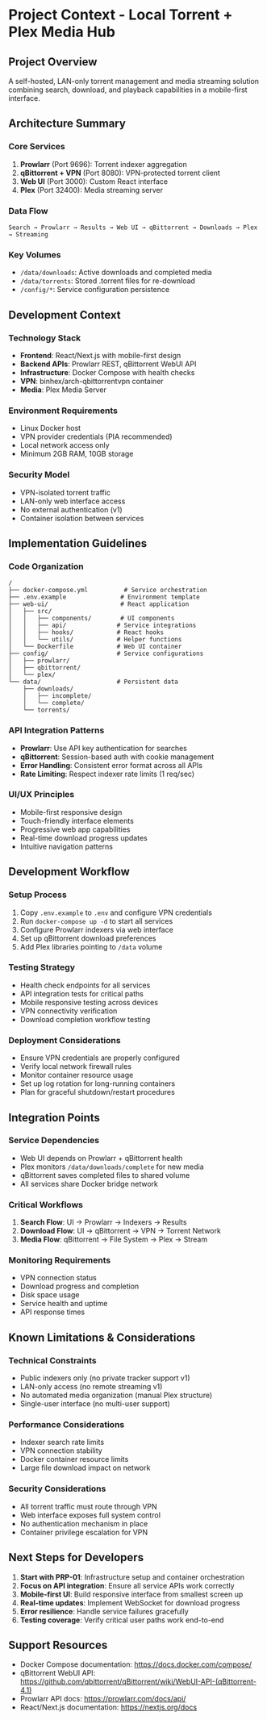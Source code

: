 # Project Context - Local Torrent + Plex Media Hub

## Project Overview
A self-hosted, LAN-only torrent management and media streaming solution combining search, download, and playback capabilities in a mobile-first interface.

## Architecture Summary

### Core Services
1. **Prowlarr** (Port 9696): Torrent indexer aggregation
2. **qBittorrent + VPN** (Port 8080): VPN-protected torrent client  
3. **Web UI** (Port 3000): Custom React interface
4. **Plex** (Port 32400): Media streaming server

### Data Flow
```
Search → Prowlarr → Results → Web UI → qBittorrent → Downloads → Plex → Streaming
```

### Key Volumes
- `/data/downloads`: Active downloads and completed media
- `/data/torrents`: Stored .torrent files for re-download
- `/config/*`: Service configuration persistence

## Development Context

### Technology Stack
- **Frontend**: React/Next.js with mobile-first design
- **Backend APIs**: Prowlarr REST, qBittorrent WebUI API  
- **Infrastructure**: Docker Compose with health checks
- **VPN**: binhex/arch-qbittorrentvpn container
- **Media**: Plex Media Server

### Environment Requirements
- Linux Docker host
- VPN provider credentials (PIA recommended)
- Local network access only
- Minimum 2GB RAM, 10GB storage

### Security Model
- VPN-isolated torrent traffic
- LAN-only web interface access
- No external authentication (v1)
- Container isolation between services

## Implementation Guidelines

### Code Organization
```
/
├── docker-compose.yml          # Service orchestration
├── .env.example               # Environment template
├── web-ui/                    # React application
│   ├── src/
│   │   ├── components/        # UI components
│   │   ├── api/              # Service integrations
│   │   ├── hooks/            # React hooks
│   │   └── utils/            # Helper functions
│   └── Dockerfile            # Web UI container
├── config/                   # Service configurations  
│   ├── prowlarr/
│   ├── qbittorrent/
│   └── plex/
└── data/                     # Persistent data
    ├── downloads/
    │   ├── incomplete/
    │   └── complete/
    └── torrents/
```

### API Integration Patterns
- **Prowlarr**: Use API key authentication for searches
- **qBittorrent**: Session-based auth with cookie management
- **Error Handling**: Consistent error format across all APIs
- **Rate Limiting**: Respect indexer rate limits (1 req/sec)

### UI/UX Principles
- Mobile-first responsive design
- Touch-friendly interface elements
- Progressive web app capabilities
- Real-time download progress updates
- Intuitive navigation patterns

## Development Workflow

### Setup Process
1. Copy `.env.example` to `.env` and configure VPN credentials
2. Run `docker-compose up -d` to start all services
3. Configure Prowlarr indexers via web interface
4. Set up qBittorrent download preferences
5. Add Plex libraries pointing to `/data` volume

### Testing Strategy
- Health check endpoints for all services
- API integration tests for critical paths
- Mobile responsive testing across devices  
- VPN connectivity verification
- Download completion workflow testing

### Deployment Considerations
- Ensure VPN credentials are properly configured
- Verify local network firewall rules
- Monitor container resource usage
- Set up log rotation for long-running containers
- Plan for graceful shutdown/restart procedures

## Integration Points

### Service Dependencies
- Web UI depends on Prowlarr + qBittorrent health
- Plex monitors `/data/downloads/complete` for new media
- qBittorrent saves completed files to shared volume
- All services share Docker bridge network

### Critical Workflows
1. **Search Flow**: UI → Prowlarr → Indexers → Results
2. **Download Flow**: UI → qBittorrent → VPN → Torrent Network
3. **Media Flow**: qBittorrent → File System → Plex → Stream

### Monitoring Requirements
- VPN connection status
- Download progress and completion
- Disk space usage
- Service health and uptime
- API response times

## Known Limitations & Considerations

### Technical Constraints
- Public indexers only (no private tracker support v1)
- LAN-only access (no remote streaming v1) 
- No automated media organization (manual Plex structure)
- Single-user interface (no multi-user support)

### Performance Considerations
- Indexer search rate limits
- VPN connection stability
- Docker container resource limits
- Large file download impact on network

### Security Considerations
- All torrent traffic must route through VPN
- Web interface exposes full system control
- No authentication mechanism in place
- Container privilege escalation for VPN

## Next Steps for Developers

1. **Start with PRP-01**: Infrastructure setup and container orchestration
2. **Focus on API integration**: Ensure all service APIs work correctly
3. **Mobile-first UI**: Build responsive interface from smallest screen up
4. **Real-time updates**: Implement WebSocket for download progress
5. **Error resilience**: Handle service failures gracefully
6. **Testing coverage**: Verify critical user paths work end-to-end

## Support Resources
- Docker Compose documentation: https://docs.docker.com/compose/
- qBittorrent WebUI API: https://github.com/qbittorrent/qBittorrent/wiki/WebUI-API-(qBittorrent-4.1)
- Prowlarr API docs: https://prowlarr.com/docs/api/
- React/Next.js documentation: https://nextjs.org/docs